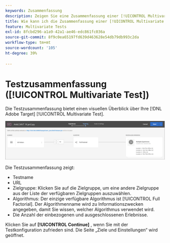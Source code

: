 ```yaml
---
keywords: Zusammenfassung
description: Zeigen Sie eine Zusammenfassung einer [!UICONTROL Multivariate Test] (MVT)-Aktivität an, die einen visuellen Überblick über Ihre -Aktivität in bietet [!DNL Adobe Target].
title: Wie kann ich die Zusammenfassung einer [!UICONTROL Multivariate Test] (MVT)-Aktivität anzeigen?
feature: Multivariate Tests
exl-id: 8fcbd296-a1a9-42a1-ae46-edc861fc036a
source-git-commit: 8f9c0ea65197fd639d463628e54db79db993c2da
workflow-type: tm+mt
source-wordcount: '105'
ht-degree: 39%

---
```


# Testzusammenfassung ([!UICONTROL Multivariate Test])

Die Testzusammenfassung bietet einen visuellen Überblick über Ihre [!DNL Adobe Target] [!UICONTROL Multivariate Test].

![Dialogfeld „Testzusammenfassung“](/help/main/c-activities/c-multivariate-testing/t-create-multivariate-test/assets/summary2new.png)

Die Testzusammenfassung zeigt:

* Testname
* URL
* Zielgruppe: Klicken Sie auf die Zielgruppe, um eine andere Zielgruppe aus der Liste der verfügbaren Zielgruppen auszuwählen.
* Algorithmus: Der einzige verfügbare Algorithmus ist [!UICONTROL Full Factorial]. Der Algorithmenname wird zu Informationszwecken angegeben, damit Sie wissen, welcher Algorithmus verwendet wird.
* Die Anzahl der einbezogenen und ausgeschlossenen Erlebnisse.

Klicken Sie auf **[!UICONTROL Continue]** , wenn Sie mit der Testkonfiguration zufrieden sind. Die Seite „Ziele und Einstellungen“ wird geöffnet.

